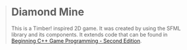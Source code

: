 > # Diamond Mine
> This is a Timber! inspired 2D game. It was created by using the SFML library and its components. It extends code that can be found in [Beginning C++ Game Programming - Second Edition](https://www.packtpub.com/game-development/beginning-c-20-game-programming-second-edition?utm_source=github&utm_medium=repository&utm_campaign=9781838648572).
